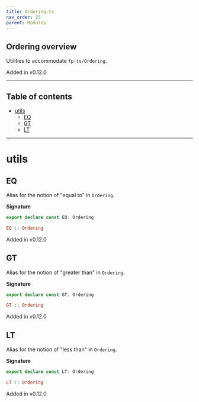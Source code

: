 ```yaml
---
title: Ordering.ts
nav_order: 25
parent: Modules
---
```


## Ordering overview

Utilities to accommodate `fp-ts/Ordering`.

Added in v0.12.0

---

<h2 class="text-delta">Table of contents</h2>

- [utils](#utils)
  - [EQ](#eq)
  - [GT](#gt)
  - [LT](#lt)

---

# utils

## EQ

Alias for the notion of "equal to" in `Ordering`.

**Signature**

```ts
export declare const EQ: Ordering
```

```hs
EQ :: Ordering
```

Added in v0.12.0

## GT

Alias for the notion of "greater than" in `Ordering`.

**Signature**

```ts
export declare const GT: Ordering
```

```hs
GT :: Ordering
```

Added in v0.12.0

## LT

Alias for the notion of "less than" in `Ordering`.

**Signature**

```ts
export declare const LT: Ordering
```

```hs
LT :: Ordering
```

Added in v0.12.0
